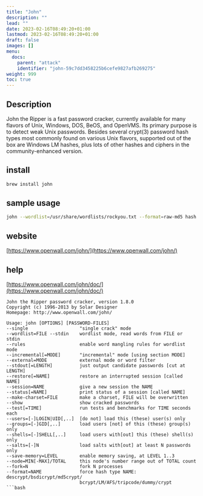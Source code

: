 ```yaml
---
title: "John"
description: ""
lead: ""
date: 2023-02-16T08:49:20+01:00
lastmod: 2023-02-16T08:49:20+01:00
draft: false
images: []
menu:
  docs:
    parent: "attack"
    identifier: "john-59c7dd3458225b6cefe9827afb269275"
weight: 999
toc: true
---
```



## Description

John the Ripper is a fast password cracker, currently available for many flavors of Unix, Windows, DOS, BeOS, and OpenVMS. Its primary purpose is to detect weak Unix passwords. Besides several crypt(3) password hash types most commonly found on various Unix flavors, supported out of the box are Windows LM hashes, plus lots of other hashes and ciphers in the community-enhanced version.

## install

```bash
brew install john
```

## sample usage

```bash
john --wordlist=/usr/share/wordlists/rockyou.txt --format=raw-md5 hash.txt
```

## website

[https://www.openwall.com/john/](https://www.openwall.com/john/)

## help

[https://www.openwall.com/john/doc/](https://www.openwall.com/john/doc/)

```text
John the Ripper password cracker, version 1.8.0
Copyright (c) 1996-2013 by Solar Designer
Homepage: http://www.openwall.com/john/

Usage: john [OPTIONS] [PASSWORD-FILES]
--single                   "single crack" mode
--wordlist=FILE --stdin    wordlist mode, read words from FILE or stdin
--rules                    enable word mangling rules for wordlist mode
--incremental[=MODE]       "incremental" mode [using section MODE]
--external=MODE            external mode or word filter
--stdout[=LENGTH]          just output candidate passwords [cut at LENGTH]
--restore[=NAME]           restore an interrupted session [called NAME]
--session=NAME             give a new session the NAME
--status[=NAME]            print status of a session [called NAME]
--make-charset=FILE        make a charset, FILE will be overwritten
--show                     show cracked passwords
--test[=TIME]              run tests and benchmarks for TIME seconds each
--users=[-]LOGIN|UID[,..]  [do not] load this (these) user(s) only
--groups=[-]GID[,..]       load users [not] of this (these) group(s) only
--shells=[-]SHELL[,..]     load users with[out] this (these) shell(s) only
--salts=[-]N               load salts with[out] at least N passwords only
--save-memory=LEVEL        enable memory saving, at LEVEL 1..3
--node=MIN[-MAX]/TOTAL     this node's number range out of TOTAL count
--fork=N                   fork N processes
--format=NAME              force hash type NAME: descrypt/bsdicrypt/md5crypt/
                           bcrypt/LM/AFS/tripcode/dummy/crypt
```bash
